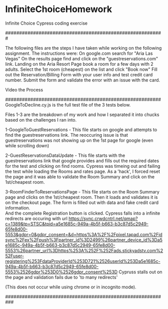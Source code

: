 # InfiniteChoiceHomework
Infinite Choice Cypress coding exercise 

#########################################################

The following files are the steps I have taken while working on the following assignment.
The instructions were:
On google.com search for "Aria Las Vegas"
On the results page find and click on the "guestreservations.com" link.
Landing on the Aria Resort Page book a room for a few days with 2 adults.
Select the 1st room (cheapest) on the list and click "Book now"
Fill out the Reservation/Billing Form with your user info and test credit card number.
Submit the form and validate the error with an issue with the card.

Video the Process

########################################################
GoogleToDecline.cy.js is the full test file of the 3 tests below.

Files 1-3 are the breakdown of my work and how I separated it into chucks based on 
the challenges I ran into.

1-GoogleToGuestReservations - This file starts on google and attempts to find the guestreservations link.
The reoccuring issue is that guestreservations was not showing up on the 1st page for google (even while scrolling down)

2-GuestReservationsDataUpdate - This file starts with the guestreservations link that google provides and fills out the
required dates for the test and clicking on find rooms.  Cypress was timeing out and failing the test while loading the 
Rooms and rates page.  As a 'hack', I forced reset the page and it was able to validate the Room Summary and click on the 
1st/cheapest room.

3-RoomFinderToReservationsPage - This file starts on the Room Summary page and clicks on the 1st/cheapest room.  Then it 
loads and validates it is on the checkout page.  The form is filled out with data and fake credit card information.  
And the complete Registration button is clicked.   Cypress falls into a infinite redirects are occuring with url
https://sync.crwdcntrl.net/qmap?c=1389&tp=STSC&tpid=a5e1685c-949a-4b5f-b663-b3c87d5c2949-65fe8d00-5553&gdpr=0&gdpr_consent=&d=https%3A%2F%2Fpixel.tapad.com%2Fidsync%2Fex%2Fpush%3Fpartner_id%3D2499%26partner_device_id%3Da5e1685c-949a-4b5f-b663-b3c87d5c2949-65fe8d00-5553%26partner_url%3Dhttps%253A%252F%252Fads.stickyadstv.com%252Fuser-registering%253FdataProviderId%253D721%2526userId%253Da5e1685c-949a-4b5f-b663-b3c87d5c2949-65fe8d00-5553%2526gdpr%253D0%2526gdpr_consent%253D
Cypruss stalls out on the page and validation fails due to 'to many redirects'

(This does not occur while using chrome or in incognito mode).


###########################################################


